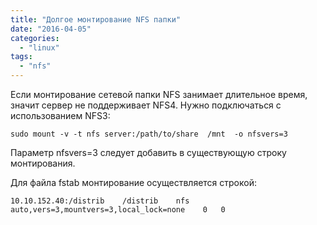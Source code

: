```yaml
---
title: "Долгое монтирование NFS папки"
date: "2016-04-05"
categories: 
  - "linux"
tags: 
  - "nfs"
---
```

Если монтирование сетевой папки NFS занимает длительное время, значит сервер не поддерживает NFS4. Нужно подключаться с использованием NFS3:

`sudo mount -v -t nfs server:/path/to/share  /mnt  -o nfsvers=3`

Параметр nfsvers=3 следует добавить в существующую строку монтирования.

Для файла fstab монтирование осуществляется строкой:

`10.10.152.40:/distrib    /distrib    nfs    auto,vers=3,mountvers=3,local_lock=none    0   0`
